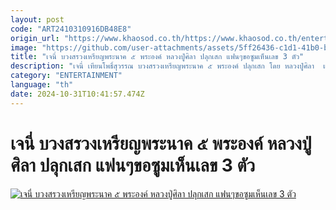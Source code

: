 ```yaml
---
layout: post
code: "ART2410310916DB48E8"
origin_url: "https://www.khaosod.co.th/https://www.khaosod.co.th/entertainment/news_9483744"
image: "https://github.com/user-attachments/assets/5ff26436-c1d1-41b0-bcce-e5681cea9f55"
title: "เจนี่ บวงสรวงเหรียญพระนาค ๕ พระองค์ หลวงปู่ศิลา ปลุกเสก แฟนๆขอซูมเห็นเลข 3 ตัว"
description: "เจนี่ เทียนโพธิ์สุวรรณ บวงสรวงเหรียญพระนาค ๕ พระองค์ ปลุกเสก โดย หลวงปู่ศิลา  แฟนๆขอซูมเห็นเลข 3 ตัว เสี่ยงโชค งวดวันที่ 1 พ.ย.67 ถือเป็นอีกหนึ่งนางเอกสายมู"
category: "ENTERTAINMENT"
language: "th"
date: 2024-10-31T10:41:57.474Z
---
```


# เจนี่ บวงสรวงเหรียญพระนาค ๕ พระองค์ หลวงปู่ศิลา ปลุกเสก แฟนๆขอซูมเห็นเลข 3 ตัว

[![เจนี่ บวงสรวงเหรียญพระนาค ๕ พระองค์ หลวงปู่ศิลา ปลุกเสก แฟนๆขอซูมเห็นเลข 3 ตัว](https://www.khaosod.co.th/wpapp/uploads/2024/10/janie911lotto3110679998.jpg "เจนี่ บวงสรวงเหรียญพระนาค ๕ พระองค์ หลวงปู่ศิลา ปลุกเสก แฟนๆขอซูมเห็นเลข 3 ตัว")](https://www.khaosod.co.th/wpapp/uploads/2024/10/janie911lotto3110679998.jpg)